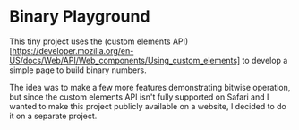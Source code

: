 # Binary Playground

This tiny project uses the (custom elements API)[https://developer.mozilla.org/en-US/docs/Web/API/Web_components/Using_custom_elements] to develop a simple page to build binary numbers.

The idea was to make a few more features demonstrating bitwise operation, but since the custom elements API isn't fully supported on Safari and I wanted to make this project publicly available on a website, I decided to do it on a separate project.
